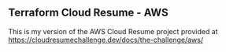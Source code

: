## Terraform Cloud Resume - AWS

This is my version of the AWS Cloud Resume project provided at https://cloudresumechallenge.dev/docs/the-challenge/aws/